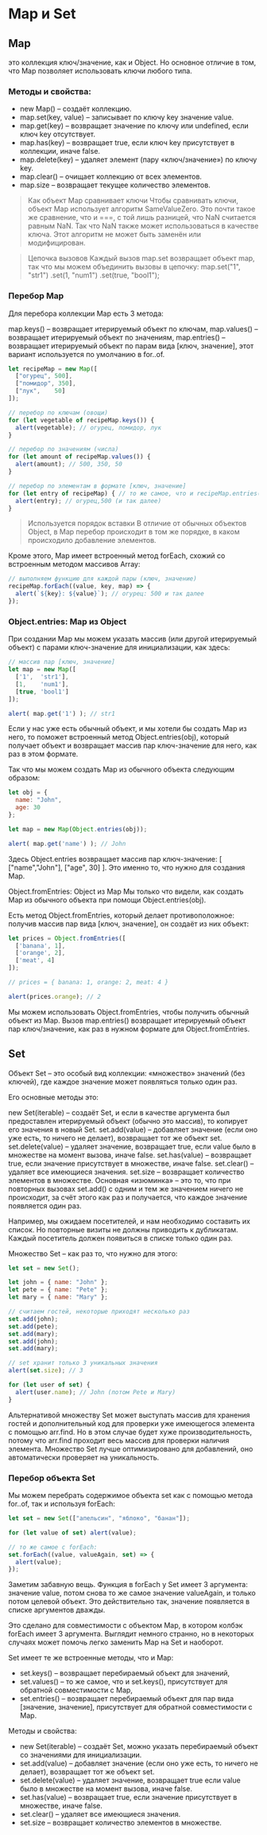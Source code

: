 # Map и Set

## Map 
это коллекция ключ/значение, как и Object. Но основное отличие в том, что Map позволяет использовать ключи любого типа.

### Методы и свойства:

- new Map() – создаёт коллекцию.
- map.set(key, value) – записывает по ключу key значение value.
- map.get(key) – возвращает значение по ключу или undefined, если ключ key отсутствует.
- map.has(key) – возвращает true, если ключ key присутствует в коллекции, иначе false.
- map.delete(key) – удаляет элемент (пару «ключ/значение») по ключу key.
- map.clear() – очищает коллекцию от всех элементов.
- map.size – возвращает текущее количество элементов.

> Как объект Map сравнивает ключи
Чтобы сравнивать ключи, объект Map использует алгоритм SameValueZero. Это почти такое же сравнение, что и ===, с той лишь разницей, что NaN считается равным NaN. Так что NaN также может использоваться в качестве ключа.
Этот алгоритм не может быть заменён или модифицирован.

> Цепочка вызовов
Каждый вызов map.set возвращает объект map, так что мы можем объединить вызовы в цепочку:
map.set("1", "str1")
  .set(1, "num1")
  .set(true, "bool1");

### Перебор Map
Для перебора коллекции Map есть 3 метода:

map.keys() – возвращает итерируемый объект по ключам,
map.values() – возвращает итерируемый объект по значениям,
map.entries() – возвращает итерируемый объект по парам вида [ключ, значение], этот вариант используется по умолчанию в for..of.

```JavaScript
let recipeMap = new Map([
  ["огурец", 500],
  ["помидор", 350],
  ["лук",    50]
]);

// перебор по ключам (овощи)
for (let vegetable of recipeMap.keys()) {
  alert(vegetable); // огурец, помидор, лук
}

// перебор по значениям (числа)
for (let amount of recipeMap.values()) {
  alert(amount); // 500, 350, 50
}

// перебор по элементам в формате [ключ, значение]
for (let entry of recipeMap) { // то же самое, что и recipeMap.entries()
  alert(entry); // огурец,500 (и так далее)
}
```
> Используется порядок вставки
В отличие от обычных объектов Object, в Map перебор происходит в том же порядке, в каком происходило добавление элементов.

Кроме этого, Map имеет встроенный метод forEach, схожий со встроенным методом массивов Array:
```JavaScript
// выполняем функцию для каждой пары (ключ, значение)
recipeMap.forEach((value, key, map) => {
  alert(`${key}: ${value}`); // огурец: 500 и так далее
});
```
### Object.entries: Map из Object
При создании Map мы можем указать массив (или другой итерируемый объект) с парами ключ-значение для инициализации, как здесь:
```JavaScript
// массив пар [ключ, значение]
let map = new Map([
  ['1',  'str1'],
  [1,    'num1'],
  [true, 'bool1']
]);

alert( map.get('1') ); // str1
```
Если у нас уже есть обычный объект, и мы хотели бы создать Map из него, то поможет встроенный метод Object.entries(obj), который получает объект и возвращает массив пар ключ-значение для него, как раз в этом формате.

Так что мы можем создать Map из обычного объекта следующим образом:
```JavaScript
let obj = {
  name: "John",
  age: 30
};

let map = new Map(Object.entries(obj));

alert( map.get('name') ); // John
```
Здесь Object.entries возвращает массив пар ключ-значение: [ ["name","John"], ["age", 30] ]. Это именно то, что нужно для создания Map.

Object.fromEntries: Object из Map
Мы только что видели, как создать Map из обычного объекта при помощи Object.entries(obj).

Есть метод Object.fromEntries, который делает противоположное: получив массив пар вида [ключ, значение], он создаёт из них объект:
```JavaScript
let prices = Object.fromEntries([
  ['banana', 1],
  ['orange', 2],
  ['meat', 4]
]);

// prices = { banana: 1, orange: 2, meat: 4 }

alert(prices.orange); // 2
```
Мы можем использовать Object.fromEntries, чтобы получить обычный объект из Map.
Вызов map.entries() возвращает итерируемый объект пар ключ/значение, как раз в нужном формате для Object.fromEntries.

## Set
Объект Set – это особый вид коллекции: «множество» значений (без ключей), где каждое значение может появляться только один раз.

Его основные методы это:

new Set(iterable) – создаёт Set, и если в качестве аргумента был предоставлен итерируемый объект (обычно это массив), то копирует его значения в новый Set.
set.add(value) – добавляет значение (если оно уже есть, то ничего не делает), возвращает тот же объект set.
set.delete(value) – удаляет значение, возвращает true, если value было в множестве на момент вызова, иначе false.
set.has(value) – возвращает true, если значение присутствует в множестве, иначе false.
set.clear() – удаляет все имеющиеся значения.
set.size – возвращает количество элементов в множестве.
Основная «изюминка» – это то, что при повторных вызовах set.add() с одним и тем же значением ничего не происходит, за счёт этого как раз и получается, что каждое значение появляется один раз.

Например, мы ожидаем посетителей, и нам необходимо составить их список. Но повторные визиты не должны приводить к дубликатам. Каждый посетитель должен появиться в списке только один раз.

Множество Set – как раз то, что нужно для этого:
```JavaScript
let set = new Set();

let john = { name: "John" };
let pete = { name: "Pete" };
let mary = { name: "Mary" };

// считаем гостей, некоторые приходят несколько раз
set.add(john);
set.add(pete);
set.add(mary);
set.add(john);
set.add(mary);

// set хранит только 3 уникальных значения
alert(set.size); // 3

for (let user of set) {
  alert(user.name); // John (потом Pete и Mary)
}
```
Альтернативой множеству Set может выступать массив для хранения гостей и дополнительный код для проверки уже имеющегося элемента с помощью arr.find. Но в этом случае будет хуже производительность, потому что arr.find проходит весь массив для проверки наличия элемента. Множество Set лучше оптимизировано для добавлений, оно автоматически проверяет на уникальность.

### Перебор объекта Set
Мы можем перебрать содержимое объекта set как с помощью метода for..of, так и используя forEach:
```JavaScript
let set = new Set(["апельсин", "яблоко", "банан"]);

for (let value of set) alert(value);

// то же самое с forEach:
set.forEach((value, valueAgain, set) => {
  alert(value);
});
```
Заметим забавную вещь. Функция в forEach у Set имеет 3 аргумента: значение value, потом снова то же самое значение valueAgain, и только потом целевой объект. Это действительно так, значение появляется в списке аргументов дважды.

Это сделано для совместимости с объектом Map, в котором колбэк forEach имеет 3 аргумента. Выглядит немного странно, но в некоторых случаях может помочь легко заменить Map на Set и наоборот.

Set имеет те же встроенные методы, что и Map:

- set.keys() – возвращает перебираемый объект для значений,
- set.values() – то же самое, что и set.keys(), присутствует для обратной совместимости с Map,
- set.entries() – возвращает перебираемый объект для пар вида [значение, значение], присутствует для обратной совместимости с Map.

Методы и свойства:

- new Set(iterable) – создаёт Set, можно указать перебираемый объект со значениями для инициализации.
- set.add(value) – добавляет значение (если оно уже есть, то ничего не делает), возвращает тот же объект set.
- set.delete(value) – удаляет значение, возвращает true если value было в множестве на момент вызова, иначе false.
- set.has(value) – возвращает true, если значение присутствует в множестве, иначе false.
- set.clear() – удаляет все имеющиеся значения.
- set.size – возвращает количество элементов в множестве.

